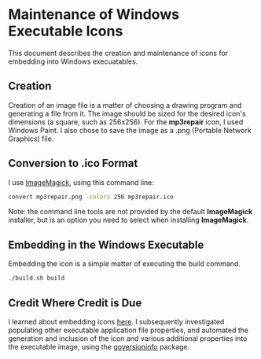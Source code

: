 # Maintenance of Windows Executable Icons

This document describes the creation and maintenance of icons for embedding into
Windows execuatables.

## Creation

Creation of an image file is a matter of choosing a drawing program and
generating a file from it. The image should be sized for the desired icon's
dimensions (a square, such as 256x256). For the **mp3repair** icon, I used
Windows Paint. I also chose to save the image as a .png (Portable Network
Graphics) file.

## Conversion to .ico Format

I use [ImageMagick](https://imagemagick.org/), using this command line:

```bash
convert mp3repair.png -colors 256 mp3repair.ico
```

Note: the command line tools are not provided by the default **ImageMagick**
installer, but is an option you need to select when installing **ImageMagick**.

## Embedding in the Windows Executable

Embedding the icon is a simple matter of executing the build command.

```bash
./build.sh build
```

## Credit Where Credit is Due

I learned about embedding icons
[here](https://hjr265.me/blog/adding-icons-for-go-built-windows-executable/). I
subsequently investigated populating other executable application file
properties, and automated the generation and inclusion of the icon and various
additional properties into the executable image, using the
[goversioninfo](https://github.com/josephspurrier/goversioninfo) package.
